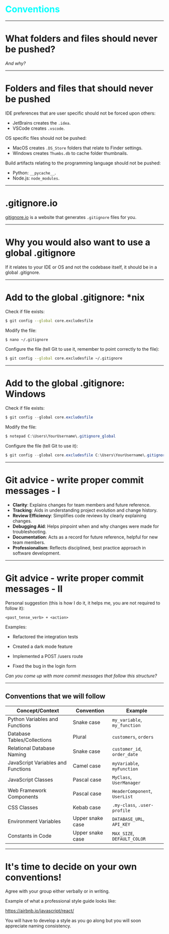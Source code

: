 
<div class="title-card" style="color: cyan;">
    <h1>Conventions</h1>
</div>

---

# What folders and files should never be pushed?

*And why?*

---

# Folders and files that should never be pushed

IDE preferences that are user specific should not be forced upon others:

  - JetBrains creates the `.idea`. 
  - VSCode creates `.vscode`. 

OS specific files should not be pushed:

  - MacOS creates `.DS_Store` folders that relate to Finder settings. 
  - Windows creates `Thumbs.db` to cache folder thumbnails.

Build artifacts relating to the programming language should not be pushed:

  - Python: `__pycache__`.
  - Node.js: `node_modules`.

---

# .gitignore.io

[gitignore.io](https://www.gitignore.io/) is a website that generates `.gitignore` files for you.

---

# Why you would also want to use a global .gitignore

If it relates to your IDE or OS and not the codebase itself, it should be in a global .gitignore.

---

# Add to the global .gitignore: \*nix

Check if file exists:

```bash
$ git config --global core.excludesfile
```

Modify the file:

```bash
$ nano ~/.gitignore
```

Configure the file (tell Git to use it, remember to point correctly to the file):

```bash
$ git config --global core.excludesfile ~/.gitignore
```

---

# Add to the global .gitignore: Windows

Check if file exists:

```powershell
$ git config --global core.excludesfile
```

Modify the file:

```powershell
$ notepad C:\Users\YourUsername\.gitignore_global
```

Configure the file (tell Git to use it):

```powershell
$ git config --global core.excludesfile C:\Users\YourUsername\.gitignore_global
```

---

# Git advice - write proper commit messages - I

* **Clarity**: Explains changes for team members and future reference.
* **Tracking**: Aids in understanding project evolution and change history.
* **Review Efficiency**: Simplifies code reviews by clearly explaining changes.
* **Debugging Aid**: Helps pinpoint when and why changes were made for troubleshooting.
* **Documentation**: Acts as a record for future reference, helpful for new team members.
* **Professionalism**: Reflects disciplined, best practice approach in software development.

---

# Git advice - write proper commit messages - II

Personal suggestion (this is how I do it, it helps me, you are not required to follow it):

`<past_tense_verb> + <action>`

Examples: 

- Refactored the integration tests

- Created a dark mode feature

- Implemented a POST /users route

- Fixed the bug in the login form

*Can you come up with more commit messages that follow this structure?*

---

## Conventions that we will follow 

<table>
  <thead>
    <tr>
      <th>Concept/Context</th>
      <th>Convention</th>
      <th>Example</th>
    </tr>
  </thead>
  <tbody>
    <tr>
      <td>Python Variables and Functions</td>
      <td>Snake case</td>
      <td><code>my_variable</code>, <code>my_function</code></td>
    </tr>
    <tr>
      <td>Database Tables/Collections</td>
      <td>Plural</td>
      <td><code>customers</code>, <code>orders</code></td>
    </tr>
    <tr>
      <td>Relational Database Naming</td>
      <td>Snake case</td>
      <td><code>customer_id</code>, <code>order_date</code></td>
    </tr>
    <tr>
      <td>JavaScript Variables and Functions</td>
      <td>Camel case</td>
      <td><code>myVariable</code>, <code>myFunction</code></td>
    </tr>
    <tr>
      <td>JavaScript Classes</td>
      <td>Pascal case</td>
      <td><code>MyClass</code>, <code>UserManager</code></td>
    </tr>
    <tr>
      <td>Web Framework Components</td>
      <td>Pascal case</td>
      <td><code>HeaderComponent</code>, <code>UserList</code></td>
    </tr>
    <tr>
      <td>CSS Classes</td>
      <td>Kebab case</td>
      <td><code>.my-class</code>, <code>.user-profile</code></td>
    </tr>
    <tr>
      <td>Environment Variables</td>
      <td>Upper snake case</td>
      <td><code>DATABASE_URL</code>, <code>API_KEY</code></td>
    </tr>
    <tr>
      <td>Constants in Code</td>
      <td>Upper snake case</td>
      <td><code>MAX_SIZE</code>, <code>DEFAULT_COLOR</code></td>
    </tr>
  </tbody>
</table>

---

# It's time to decide on your own conventions!

Agree with your group either verbally or in writing. 

Example of what a professional style guide looks like:

https://airbnb.io/javascript/react/

You will have to develop a style as you go along but you will soon appreciate naming consistency.
